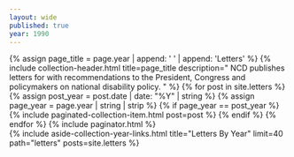 ```yaml
---
layout: wide
published: true
year: 1990
---
```


<div class="grid-container">
  <div class="grid-row">
    <div class="desktop:grid-col-8 usa-prose padding-right-4">
      {% assign page_title =  page.year | append: ' ' |  append: 'Letters' %}
      {%
        include collection-header.html
        title=page_title
        description="
          NCD publishes letters for with recommendations to the President, Congress
          and policymakers on national disability policy.
        "
      %}
      {% for post in site.letters %}
        {% assign post_year = post.date | date: "%Y" | string %}
        {% assign page_year = page.year | string | strip %}
        {% if page_year == post_year %}
          {%
            include paginated-collection-item.html
            post=post
          %}
        {% endif %}
      {% endfor %}
      <!-- Pagination links -->
      {% include paginator.html %}
    </div>
    {%
      include aside-collection-year-links.html
      title="Letters By Year"
      limit=40
      path="letters"
      posts=site.letters
    %}
  </div>
</div>

